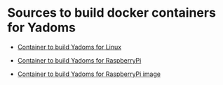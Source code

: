 

# Sources to build docker containers for Yadoms

 - [Container to build Yadoms for Linux](build-linux/README.md)

 - [Container to build Yadoms for RaspberryPi](build-raspberrypi/README.md)

  - [Container to build Yadoms for RaspberryPi image](build-raspberrypi-image/README.md)

